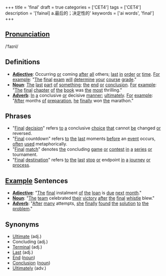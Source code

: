 +++
title = 'final'
draft = true
categories = ['CET4']
tags = ['CET4']
description = '[ˈfainəl] a.最后的；决定性的'
keywords = ['ai words', 'final']
+++

## [Pronunciation](/post/pronunciation/)
/ˈfaɪnl/

## Definitions
- **[Adjective](/post/adjective/)**: Occurring [or](/post/or/) coming [after](/post/after/) [all](/post/all/) others; [last](/post/last/) [in](/post/in/) [order](/post/order/) [or](/post/or/) [time](/post/time/). [For](/post/for/) [example](/post/example/): "[The](/post/the/) [final](/post/final/) [exam](/post/exam/) [will](/post/will/) [determine](/post/determine/) [your](/post/your/) [course](/post/course/) [grade](/post/grade/)."
- **[Noun](/post/noun/)**: [The](/post/the/) [last](/post/last/) [part](/post/part/) [of](/post/of/) [something](/post/something/); [the](/post/the/) [end](/post/end/) [or](/post/or/) [conclusion](/post/conclusion/). [For](/post/for/) [example](/post/example/): "[The](/post/the/) [final](/post/final/) [chapter](/post/chapter/) [of](/post/of/) [the](/post/the/) [book](/post/book/) was [the](/post/the/) [most](/post/most/) thrilling."
- **[Adverb](/post/adverb/)**: [In](/post/in/) [a](/post/a/) conclusive [or](/post/or/) decisive [manner](/post/manner/); [ultimately](/post/ultimately/). [For](/post/for/) [example](/post/example/): "[After](/post/after/) months [of](/post/of/) [preparation](/post/preparation/), [he](/post/he/) [finally](/post/finally/) won [the](/post/the/) marathon."

## Phrases
- "[Final](/post/final/) [decision](/post/decision/)" refers [to](/post/to/) [a](/post/a/) conclusive [choice](/post/choice/) [that](/post/that/) cannot [be](/post/be/) changed [or](/post/or/) reversed.
- "[Final](/post/final/) countdown" refers [to](/post/to/) [the](/post/the/) [last](/post/last/) moments [before](/post/before/) an [event](/post/event/) occurs, [often](/post/often/) [used](/post/used/) metaphorically.
- "[Final](/post/final/) [match](/post/match/)" denotes [the](/post/the/) concluding [game](/post/game/) [or](/post/or/) [contest](/post/contest/) [in](/post/in/) [a](/post/a/) [series](/post/series/) [or](/post/or/) tournament.
- "[Final](/post/final/) [destination](/post/destination/)" refers [to](/post/to/) [the](/post/the/) [last](/post/last/) [stop](/post/stop/) [or](/post/or/) endpoint [in](/post/in/) [a](/post/a/) [journey](/post/journey/) [or](/post/or/) [process](/post/process/).

## [Example](/post/example/) Sentences
- **[Adjective](/post/adjective/)**: "[The](/post/the/) [final](/post/final/) instalment [of](/post/of/) [the](/post/the/) [loan](/post/loan/) is [due](/post/due/) [next](/post/next/) [month](/post/month/)."
- **[Noun](/post/noun/)**: "[The](/post/the/) [team](/post/team/) celebrated [their](/post/their/) [victory](/post/victory/) [after](/post/after/) [the](/post/the/) [final](/post/final/) [whistle](/post/whistle/) blew."
- **[Adverb](/post/adverb/)**: "[After](/post/after/) [many](/post/many/) attempts, [she](/post/she/) [finally](/post/finally/) [found](/post/found/) [the](/post/the/) [solution](/post/solution/) [to](/post/to/) [the](/post/the/) [problem](/post/problem/)."

## Synonyms
- [Ultimate](/post/ultimate/) (adj.)
- Concluding (adj.)
- [Terminal](/post/terminal/) (adj.)
- [Last](/post/last/) (adj.)
- [End](/post/end/) ([noun](/post/noun/))
- [Conclusion](/post/conclusion/) ([noun](/post/noun/))
- [Ultimately](/post/ultimately/) (adv.)
